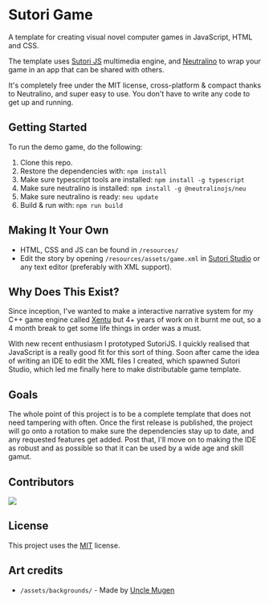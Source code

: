 # Sutori Game

A template for creating visual novel computer games in JavaScript, HTML and CSS.

The template uses [Sutori JS](https://github.com/sutori-project/sutori-js) multimedia
engine, and [Neutralino](https://neutralino.js.org/) to wrap your game in an app
that can be shared with others.

It's completely free under the MIT license, cross-platform & compact thanks
to Neutralino, and super easy to use. You don't have to write any code to get up
and running.

## Getting Started

To run the demo game, do the following:

1. Clone this repo.
2. Restore the dependencies with: `npm install`
2. Make sure typescript tools are installed: `npm install -g typescript`
3. Make sure neutralino is installed: `npm install -g @neutralinojs/neu`
4. Make sure neutralino is ready: `neu update` 
5. Build & run with: `npm run build`

## Making It Your Own

- HTML, CSS and JS can be found in `/resources/`
- Edit the story by opening `/resources/assets/game.xml` in [Sutori Studio](https://github.com/sutori-project/sutori-studio) or any text editor (preferably with XML support).

## Why Does This Exist?

Since inception, I've wanted to make a interactive narrative system for my C++
game engine called [Xentu](https://xentu.net) but 4+ years of work on it burnt
me out, so a 4 month break to get some life things in order was a must.

With new recent enthusiasm I prototyped SutoriJS. I quickly realised that JavaScript
is a really good fit for this sort of thing. Soon after came the idea of writing
an IDE to edit the XML files I created, which spawned Sutori Studio, which led me
finally here to make distributable game template.

## Goals

The whole point of this project is to be a complete template that does not need
tampering with often. Once the first release is published, the project will go
onto a rotation to make sure the dependencies stay up to date, and any requested
features get added. Post that, I'll move on to making the IDE as robust and as
possible so that it can be used by a wide age and skill gamut.

## Contributors

<a href="https://github.com/sutori-project/sutori-game/graphs/contributors">
  <img src="https://contrib.rocks/image?repo=sutori-project/sutori-js" />
</a>

## License

This project uses the [MIT](LICENSE) license.

## Art credits

- `/assets/backgrounds/` - Made by [Uncle Mugen](https://lemmasoft.renai.us/forums/viewtopic.php?f=52&t=17302)